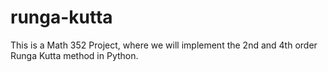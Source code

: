 # runga-kutta
This is a Math 352 Project, where we will implement the 2nd and 4th order Runga Kutta method in Python.